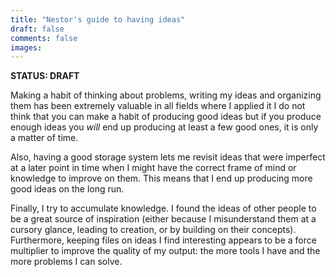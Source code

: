 ```yaml
---
title: "Nestor's guide to having ideas"
draft: false
comments: false
images:
---
```


**STATUS: DRAFT**

Making a habit of thinking about problems, writing my ideas and organizing them has been extremely valuable in all fields where I applied it
I do not think that you can make a habit of producing good ideas but if you produce enough ideas you *will* end up producing at least a few good ones, it is only a matter of time.

Also, having a good storage system lets me revisit ideas that were imperfect at a later point in time when I might have the correct frame of mind or knowledge to improve on them. This means that I end up producing more good ideas on the long run.

Finally, I try to accumulate knowledge. I found the ideas of other people to be a great source of inspiration (either because I misunderstand them at a cursory glance, leading to creation, or by building on their concepts). Furthermore, keeping files on ideas I find interesting appears to be a force multiplier to improve the quality of my output: the more tools I have and the more problems I can solve.
